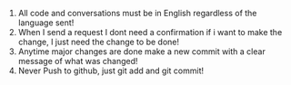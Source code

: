 1. All code and conversations must be in English regardless of the language sent!
2. When I send a request I dont need a confirmation if i want to make the change, I just need the change to be done!
3. Anytime major changes are done make a new commit with a clear message of what was changed!
4. Never Push to github, just git add and git commit!
